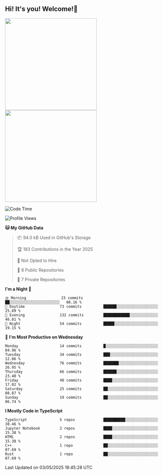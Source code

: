 ## Hi! It's you! Welcome!👋
<p align="left">  
  <img src="https://github-readme-stats.vercel.app/api/top-langs/?username=Shanshuimei&theme=transparent&hide_border=true" style="height: 300px;" />  
  <img src="https://github-readme-stats.vercel.app/api/wakatime?username=Shanshuimei&theme=transparent&hide_border=true&layout=compact&langs_count=22" style="height: 300px;" />
</p>

<!--START_SECTION:waka-->
![Code Time](http://img.shields.io/badge/Code%20Time-268%20hrs%2059%20mins-blue)

![Profile Views](http://img.shields.io/badge/Profile%20Views-23-blue)

**🐱 My GitHub Data** 

> 📦 94.0 kB Used in GitHub's Storage 
 > 
> 🏆 183 Contributions in the Year 2025
 > 
> 🚫 Not Opted to Hire
 > 
> 📜 8 Public Repositories 
 > 
> 🔑 7 Private Repositories 
 > 
**I'm a Night 🦉** 

```text
🌞 Morning                23 commits          ██░░░░░░░░░░░░░░░░░░░░░░░   08.16 % 
🌆 Daytime                73 commits          ██████░░░░░░░░░░░░░░░░░░░   25.89 % 
🌃 Evening                132 commits         ████████████░░░░░░░░░░░░░   46.81 % 
🌙 Night                  54 commits          █████░░░░░░░░░░░░░░░░░░░░   19.15 % 
```
📅 **I'm Most Productive on Wednesday** 

```text
Monday                   14 commits          █░░░░░░░░░░░░░░░░░░░░░░░░   04.96 % 
Tuesday                  34 commits          ███░░░░░░░░░░░░░░░░░░░░░░   12.06 % 
Wednesday                76 commits          ███████░░░░░░░░░░░░░░░░░░   26.95 % 
Thursday                 66 commits          ██████░░░░░░░░░░░░░░░░░░░   23.40 % 
Friday                   48 commits          ████░░░░░░░░░░░░░░░░░░░░░   17.02 % 
Saturday                 25 commits          ██░░░░░░░░░░░░░░░░░░░░░░░   08.87 % 
Sunday                   19 commits          ██░░░░░░░░░░░░░░░░░░░░░░░   06.74 % 
```


**I Mostly Code in TypeScript** 

```text
TypeScript               5 repos             ██████████░░░░░░░░░░░░░░░   38.46 % 
Jupyter Notebook         2 repos             ████░░░░░░░░░░░░░░░░░░░░░   15.38 % 
HTML                     2 repos             ████░░░░░░░░░░░░░░░░░░░░░   15.38 % 
C++                      1 repo              ██░░░░░░░░░░░░░░░░░░░░░░░   07.69 % 
Rust                     1 repo              ██░░░░░░░░░░░░░░░░░░░░░░░   07.69 % 
```




 Last Updated on 03/05/2025 18:45:28 UTC
<!--END_SECTION:waka-->
